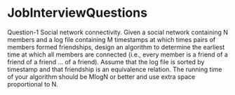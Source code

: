 # JobInterviewQuestions
Question-1
Social network connectivity. Given a social network containing N members and a log file containing M timestamps at which times pairs of members formed friendships, design an algorithm to determine the earliest time at which all members are connected (i.e., every member is a friend of a friend of a friend ... of a friend). Assume that the log file is sorted by timestamp and that friendship is an equivalence relation. The running time of your algorithm should be MlogN or better and use extra space proportional to N.
